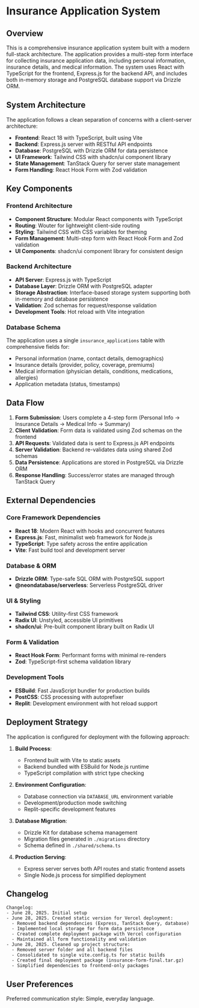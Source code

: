 # Insurance Application System

## Overview

This is a comprehensive insurance application system built with a modern full-stack architecture. The application provides a multi-step form interface for collecting insurance application data, including personal information, insurance details, and medical information. The system uses React with TypeScript for the frontend, Express.js for the backend API, and includes both in-memory storage and PostgreSQL database support via Drizzle ORM.

## System Architecture

The application follows a clean separation of concerns with a client-server architecture:

- **Frontend**: React 18 with TypeScript, built using Vite
- **Backend**: Express.js server with RESTful API endpoints
- **Database**: PostgreSQL with Drizzle ORM for data persistence
- **UI Framework**: Tailwind CSS with shadcn/ui component library
- **State Management**: TanStack Query for server state management
- **Form Handling**: React Hook Form with Zod validation

## Key Components

### Frontend Architecture
- **Component Structure**: Modular React components with TypeScript
- **Routing**: Wouter for lightweight client-side routing
- **Styling**: Tailwind CSS with CSS variables for theming
- **Form Management**: Multi-step form with React Hook Form and Zod validation
- **UI Components**: shadcn/ui component library for consistent design

### Backend Architecture
- **API Server**: Express.js with TypeScript
- **Database Layer**: Drizzle ORM with PostgreSQL adapter
- **Storage Abstraction**: Interface-based storage system supporting both in-memory and database persistence
- **Validation**: Zod schemas for request/response validation
- **Development Tools**: Hot reload with Vite integration

### Database Schema
The application uses a single `insurance_applications` table with comprehensive fields for:
- Personal information (name, contact details, demographics)
- Insurance details (provider, policy, coverage, premiums)
- Medical information (physician details, conditions, medications, allergies)
- Application metadata (status, timestamps)

## Data Flow

1. **Form Submission**: Users complete a 4-step form (Personal Info → Insurance Details → Medical Info → Summary)
2. **Client Validation**: Form data is validated using Zod schemas on the frontend
3. **API Requests**: Validated data is sent to Express.js API endpoints
4. **Server Validation**: Backend re-validates data using shared Zod schemas
5. **Data Persistence**: Applications are stored in PostgreSQL via Drizzle ORM
6. **Response Handling**: Success/error states are managed through TanStack Query

## External Dependencies

### Core Framework Dependencies
- **React 18**: Modern React with hooks and concurrent features
- **Express.js**: Fast, minimalist web framework for Node.js
- **TypeScript**: Type safety across the entire application
- **Vite**: Fast build tool and development server

### Database & ORM
- **Drizzle ORM**: Type-safe SQL ORM with PostgreSQL support
- **@neondatabase/serverless**: Serverless PostgreSQL driver

### UI & Styling
- **Tailwind CSS**: Utility-first CSS framework
- **Radix UI**: Unstyled, accessible UI primitives
- **shadcn/ui**: Pre-built component library built on Radix UI

### Form & Validation
- **React Hook Form**: Performant forms with minimal re-renders
- **Zod**: TypeScript-first schema validation library

### Development Tools
- **ESBuild**: Fast JavaScript bundler for production builds
- **PostCSS**: CSS processing with autoprefixer
- **Replit**: Development environment with hot reload support

## Deployment Strategy

The application is configured for deployment with the following approach:

1. **Build Process**: 
   - Frontend built with Vite to static assets
   - Backend bundled with ESBuild for Node.js runtime
   - TypeScript compilation with strict type checking

2. **Environment Configuration**:
   - Database connection via `DATABASE_URL` environment variable
   - Development/production mode switching
   - Replit-specific development features

3. **Database Migration**:
   - Drizzle Kit for database schema management
   - Migration files generated in `./migrations` directory
   - Schema defined in `./shared/schema.ts`

4. **Production Serving**:
   - Express server serves both API routes and static frontend assets
   - Single Node.js process for simplified deployment

## Changelog

```
Changelog:
- June 28, 2025. Initial setup
- June 28, 2025. Created static version for Vercel deployment:
  - Removed backend dependencies (Express, TanStack Query, database)
  - Implemented local storage for form data persistence
  - Created complete deployment package with Vercel configuration
  - Maintained all form functionality and validation
- June 28, 2025. Cleaned up project structure:
  - Removed server folder and all backend files
  - Consolidated to single vite.config.ts for static builds
  - Created final deployment package (insurance-form-final.tar.gz)
  - Simplified dependencies to frontend-only packages
```

## User Preferences

Preferred communication style: Simple, everyday language.